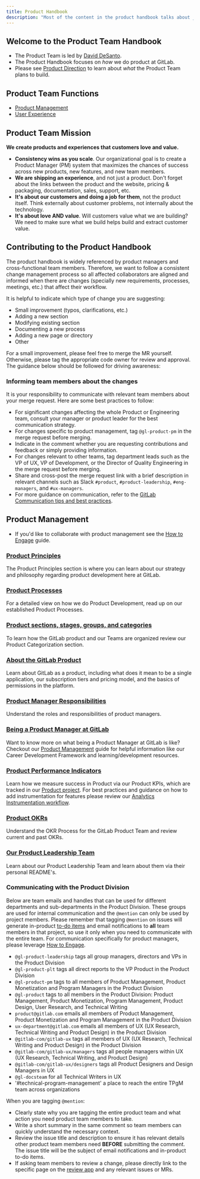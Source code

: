```yaml
---
title: Product Handbook
description: "Most of the content in the product handbook talks about _how_ we do product at GitLab."
---
```


## Welcome to the Product Team Handbook

- The Product Team  is led by [David DeSanto](/handbook/company/team/#david).
- The Product Handbook focuses on *how* we do product at GitLab.
- Please see [Product Direction](https://about.gitlab.com/direction/) to learn about *what* the Product Team plans to build.

## Product Team Functions

- [Product Management](/handbook/product/product-management/)
- [User Experience](/handbook/product/ux/)

## Product Team Mission

**We create products and experiences that customers love and value.**

- **Consistency wins as you scale**. Our organizational goal is to create a Product Manager (PM) system that maximizes the chances of success across new products, new features, and new team members.
- **We are shipping an experience**, and not just a product. Don't forget about the links between the product and the website, pricing & packaging, documentation, sales, support, etc.
- **It's about our customers and doing a job for them**, not the product itself. Think externally about customer problems, not internally about the technology.
- **It's about love AND value**. Will customers value what we are building? We need to make sure what we build helps build and extract customer value.

## Contributing to the Product Handbook

The product handbook is widely referenced by product managers and cross-functional team members. Therefore, we want to follow a consistent change management process so all affected collaborators are aligned and informed when there are changes (specially new requirements, processes, meetings, etc.) that affect their workflow.

It is helpful to indicate which type of change you are suggesting:

- Small improvement (typos, clarifications, etc.)
- Adding a new section
- Modifying existing section
- Documenting a new process
- Adding a new page or directory
- Other

For a small improvement, please feel free to merge the MR yourself. Otherwise, please tag the appropriate code owner for review and approval. The guidance below should be followed for driving awareness:

### Informing team members about the changes

It is your responsibility to communicate with relevant team members about your merge request. Here are some best practices to follow:

- For significant changes affecting the whole Product or Engineering team, consult your manager or product leader for the best communication strategy.
- For changes specific to product management, tag `@gl-product-pm` in the merge request before merging.
- Indicate in the comment whether you are requesting contributions and feedback or simply providing information.
- For changes relevant to other teams, tag department leads such as the VP of UX, VP of Development, or the Director of Quality Engineering in the merge request before merging.
- Share and cross-post the merge request link with a brief description in relevant channels such as Slack `#product`, `#product-leadership`, `#eng-managers`, and `#ux-managers`.
- For more guidance on communication, refer to the [GitLab Communication tips and best practices](/handbook/communication/#top-tips-and-best-practices).

## Product Management

- If you'd like to collaborate with product management see the [How to Engage](/handbook/product/product-management/how-to-engage/) guide.

### [**Product Principles**](/handbook/product/product-principles/)

The Product Principles section is where you can learn about our strategy and philosophy regarding product development here at GitLab.

### [**Product Processes**](/handbook/product/product-processes/)

For a detailed view on how we do Product Development, read up on our established Product Processes.

### [**Product sections, stages, groups, and categories**](/handbook/product/categories/)

To learn how the GitLab product and our Teams are organized review our Product Categorization section.

### [**About the GitLab Product**](/handbook/product/categories/gitlab-the-product)

Learn about GitLab as a product, including what does it mean to be a single application, our subscription tiers and pricing model, and the basics of permissions in the platform.

### [**Product Manager Responsibilities**](/job-families/product/product-manager)

Understand the roles and responsibilities of product managers.

### [**Being a Product Manager at GitLab**](/handbook/product/product-management)

Want to know more on what being a Product Manager at GitLab is like? Checkout our [Product Management](/handbook/product/product-management/) guide for helpful information like our Career Development Framework and learning/development resources.

### [**Product Performance Indicators**](/handbook/product/performance-indicators/)

Learn how we measure success in Product via our Product KPIs, which are tracked in our [Product project](https://gitlab.com/gitlab-com/Product). For best practices and guidance on how to add instrumentation for features please review our [Analytics Instrumentation workflow](/handbook/product/performance-indicators/#analytics-instrumentation-workflow).

### [**Product OKRs**](/handbook/product/processes/product-okrs/)

Understand the OKR Process for the GitLab Product Team and review current and past OKRs.

### [**Our Product Leadership Team**](/handbook/product/product-leadership/)

Learn about our Product Leadership Team and learn about them via their personal README's.

### Communicating with the Product Division

Below are team emails and handles that can be used for different departments and sub-departments in the Product Division. These groups are used for internal communication and the `@mention` can only be used by project members. Please remember that tagging `@mention` on issues will generate in-product [to-do items](https://docs.gitlab.com/ee/user/todos.html) and email notifications to **all** team members in that project, so use it only when you need to communicate with the entire team. For communication specifically for product managers, please leverage [How to Engage](/handbook/product/product-management/how-to-engage/).

- `@gl-product-leadership` tags all group managers, directors and VPs in the Product Division
- `@gl-product-plt` tags all direct reports to the VP Product in the Product Division
- `@gl-product-pm` tags to all members of Product Management, Product Monetization and Program Managers in the Product Division
- `@gl-product` tags to all members in the Product Division: Product Management, Product Monetization, Program Management, Product Design, User Research, and Technical Writing
- `product@gitlab.com` emails all members of Product Management, Product Monetization and Program Management in the Product Division
- `ux-department@gitlab.com` emails all members of UX (UX Research, Technical Writing and Product Design) in the Product Division
- `@gitlab-com/gitlab-ux` tags all members of UX (UX Research, Technical Writing and Product Design) in the Product Division
- `@gitlab-com/gitlab-ux/managers` tags all people managers within UX (UX Research, Technical Writing, and Product Design)
- `@gitlab-com/gitlab-ux/designers` tags all Product Designers and Design Managers in UX
- `@gl-docsteam` for all Technical Writers in UX
- '#technical-program-management' a place to reach the entire TPgM team across organizations

When you are tagging `@mention`:

- Clearly state why you are tagging the entire product team and what action you need product team members to take.
- Write a short summary in the same comment so team members can quickly understand the necessary context.
- Review the issue title and description to ensure it has relevant details other product team members need **BEFORE** submitting the comment. The issue title will be the subject of email notifications and in-product to-do items.
- If asking team members to review a change, please directly link to the specific page on the [review app](https://docs.gitlab.com/ee/ci/review_apps/#how-review-apps-work) and any relevant issues or MRs.
